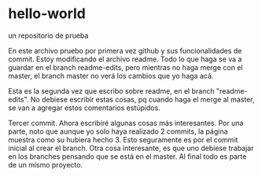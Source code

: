 # hello-world
un repositorio de prueba

En este archivo pruebo por primera vez github y sus funcionalidades de commit. 
Estoy modificando el archivo readme. Todo lo que haga se va a guardar en el branch readme-edits, pero mientras no haga merge con el master, el branch master no verá los cambios que yo haga acá. 

Esta es la segunda vez que escribo sobre readme, en el branch "readme-edits". No debiese escribir estas cosas, pq cuando haga el merge al master, se van a agregar estos comentarios estúpidos. 

Tercer commit. Ahora escribiré algunas cosas más interesantes. Por una parte, noto que aunque yo solo haya realizado 2 commits, la página muestra como su hubiera hecho 3. Esto seguramente es por el commit inicial al crear el branch. 
Otra cosa interesante, es que uno debiese trabajar en los branches pensando que se está en el master. Al final todo es parte de un mismo proyecto. 
